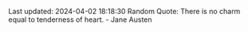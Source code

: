 Last updated: 2024-04-02 18:18:30
Random Quote: There is no charm equal to tenderness of heart. - Jane Austen